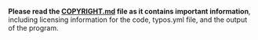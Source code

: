 **Please read the [COPYRIGHT.md](./COPYRIGHT.md) file as it contains important information**, including licensing information for the code, typos.yml file, and the output of the program.


